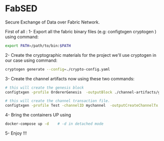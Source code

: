 # FabSED
Secure Exchange of Data over Fabric Network.

First of all :
1- Export all the fabric binary files (e.g: configtxgen cryptogen ) using command:
```bash 
export PATH=/path/to/bin:$PATH
```

2- Create the cryptographic materials for the project we'll use cryptogen in our case
  using command: 
```bash
cryptogen generate --config=./crypto-config.yaml
```
  
3- Create the channel artifacts now using these two commands:
```bash
# this will create the genesis block
configtxgen -profile OrdererGenesis  -outputBlock ./channel-artifacts/genesis.block -channelID mychannel -asOrg Org1MSP -asOrg Org2MSP    

# this will create the channel transaction file.
configtxgen -profile Test -channelID mychannel  -outputCreateChannelTx ./channel-artifacts/mychannel.tx
```

4- Bring the containers UP using 
```bash
docker-compose up -d    # -d in detached mode
```
5- Enjoy !!!
